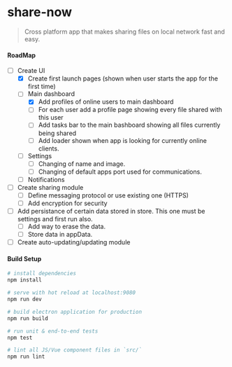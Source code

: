 # share-now

> Cross platform app that makes sharing files on local network fast and easy.

#### RoadMap

- [ ] Create UI
  - [x] Create first launch pages (shown when user starts the app for the first time)
  - [ ] Main dashboard
    - [x] Add profiles of online users to main dashboard
    - [ ] For each user add a profile page showing every file shared with this user
    - [ ] Add tasks bar to the main bashboard showing all files currently being shared
    - [ ] Add loader shown when app is looking for currently online clients.
  - [ ] Settings
    - [ ] Changing of name and image.
    - [ ] Changing of default apps port used for communications.
  - [ ] Notifications
- [ ] Create sharing module
  - [ ] Define messaging protocol or use existing one (HTTPS)
  - [ ] Add encryption for security
- [ ] Add persistance of certain data stored in store. This one must be settings and first run also.
  - [ ] Add way to erase the data.
  - [ ] Store data in appData.
- [ ] Create auto-updating/updating module

#### Build Setup

```bash
# install dependencies
npm install

# serve with hot reload at localhost:9080
npm run dev

# build electron application for production
npm run build

# run unit & end-to-end tests
npm test

# lint all JS/Vue component files in `src/`
npm run lint
```
